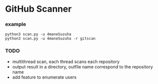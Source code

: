 # GitHub Scanner

### example
```
python3 scan.py -u 4maneSuzuha
python3 scan.py -u 4maneSuzuha -r gitscan
```

### TODO
* multithread scan, each thread scans each repository
* output result in a directory, outfile name correspond to the repository name
* add feature to enumerate users
